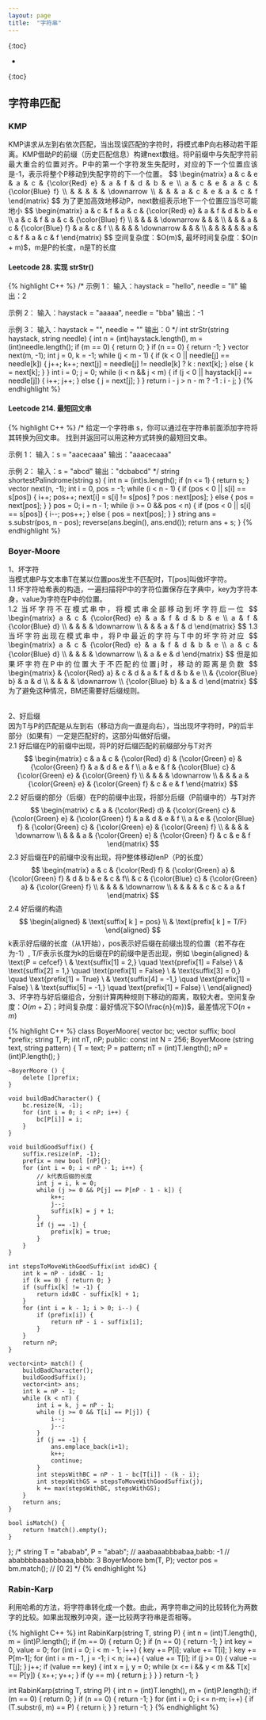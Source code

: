 ```yaml
---
layout: page
title:  "字符串"
---
```

<script type="text/x-mathjax-config">
MathJax.Hub.Config({
  tex2jax: {
    inlineMath: [['$','$'], ['\\(','\\)']],
    processEscapes: true
  }
});
</script>
<script src="https://cdnjs.cloudflare.com/ajax/libs/mathjax/2.7.0/MathJax.js?config=TeX-AMS-MML_HTMLorMML" type="text/javascript"></script>


{:toc}

* 
{:toc}



<style>
table {
  border-collapse: collapse;
  border: 1px solid black;
  margin: 0 auto;
} 

th,td {
  border: 1px solid black;
  text-align: center;
  padding: 20px;
}

table.a {
  table-layout: auto;
  width: 180px;  
}

table.b {
  table-layout: fixed;
  width: 600px;  
}

table.c {
  table-layout: auto;
  width: 100%;  
}

table.d {
  table-layout: fixed;
  width: 100%;  
}
</style>


## 字符串匹配
### KMP
<p align="justify">
KMP讲求从左到右依次匹配，当出现误匹配的字符时，将模式串P向右移动若干距离。KMP借助P的前缀（历史匹配信息）构建next数组。将P前缀中与失配字符前最大重合的位置对齐。P中的第一个字符发生失配时，对应的下一个位置应该是-1，表示将整个P移动到失配字符的下一个位置。
$$
\begin{matrix}
a & c & e & a & c & {\color{Red} e} & a & f & d & b & e \\
a & c & e & a & c & {\color{Blue} f} \\
& & & & & \downarrow \\
& & & a & c & e & a & c & f
\end{matrix}
$$
为了更加高效地移动P，next数组表示地下一个位置应当尽可能地小
$$
\begin{matrix}
a & c & f & a & c & {\color{Red} e} & a & f & d & b & e \\
a & c & f & a & c & {\color{Blue} f} \\
& & & & \downarrow & & & \\
& & & a & c & {\color{Blue} f} & a & c & f \\
& & & & \downarrow & & & \\
& & & & & & a & c & f & a & c & f
\end{matrix}
$$
空间复杂度：$O(m)$, 最坏时间复杂度：$O(n + m)$，m是P的长度，n是T的长度
</p>

#### Leetcode 28. 实现 strStr()
{% highlight C++ %}
/*
示例 1：
输入：haystack = "hello", needle = "ll"
输出：2

示例 2：
输入：haystack = "aaaaa", needle = "bba"
输出：-1

示例 3：
输入：haystack = "", needle = ""
输出：0
*/
int strStr(string haystack, string needle) {
    int n = (int)haystack.length(), m = (int)needle.length();
    if (m == 0) { return 0; }
    if (n == 0) { return -1; }
    vector<int> next(m, -1);
    int j = 0, k = -1;
    while (j < m - 1) {
        if (k < 0 || needle[j] == needle[k]) {
            j++;
            k++;
            next[j] = needle[j] != needle[k] ? k : next[k];
        }
        else { k = next[k]; }
    }
    int i = 0;
    j = 0;
    while (i < n && j < m) {
        if (j < 0 || haystack[i] == needle[j]) {
            i++;
            j++;
        }
        else { j = next[j]; }
    }
    return i - j > n - m ? -1 : i - j;
}
{% endhighlight %}

#### Leetcode 214. 最短回文串
{% highlight C++ %}
/*
给定一个字符串 s，你可以通过在字符串前面添加字符将其转换为回文串。
找到并返回可以用这种方式转换的最短回文串。

示例 1：
输入：s = "aacecaaa"
输出："aaacecaaa"

示例 2：
输入：s = "abcd"
输出："dcbabcd"
*/
string shortestPalindrome(string s) {
    int n = (int)s.length();
    if (n <= 1) { return s; }
    vector<int> next(n, -1);
    int i = 0, pos = -1;
    while (i < n - 1) {
        if (pos < 0 || s[i] == s[pos]) {
            i++;
            pos++;
            next[i] = s[i] != s[pos] ? pos : next[pos];
        }
        else { pos = next[pos]; }
    }
    pos = 0;
    i = n - 1;
    while (i >= 0 && pos < n) {
        if (pos < 0 || s[i] == s[pos]) {
            i--;
            pos++;
        }
        else { pos = next[pos]; }
    }
    string ans = s.substr(pos, n - pos);
    reverse(ans.begin(), ans.end());
    return ans + s;
}
{% endhighlight %}

### Boyer-Moore
<p align="justify">
1、坏字符<br>
当模式串P与文本串T在某以位置pos发生不匹配时，T[pos]叫做坏字符。<br>
1.1 坏字符哈希表的构造，一遍扫描将P中的字符位置保存在字典中，key为字符本身，value为字符在P中的位置。<br>
1.2 当坏字符不在模式串中，将模式串全部移动到坏字符后一位
$$
\begin{matrix}
a & c & {\color{Red} e} & a & f & d & b & e \\
a & f & {\color{Blue} d} \\
& & & & \downarrow \\
& & & a & f & d
\end{matrix}
$$
1.3 当坏字符出现在模式串中，将P中最近的字符与T中的坏字符对应
$$
\begin{matrix}
a & c & {\color{Red} e} & a & f & d & b & e \\
a & c & {\color{Blue} d} \\
& & & & \downarrow \\
& a & e & d
\end{matrix}
$$
但是如果坏字符在P中的位置大于不匹配的位置j时，移动的距离是负数
$$
\begin{matrix}
& {\color{Red} a} & c & d & a & f & d & b & e \\
& {\color{Blue} b} & a & d \\
& & & & \downarrow \\
{\color{Blue} b} & a & d
\end{matrix}
$$
为了避免这种情况，BM还需要好后缀规则。<br><br>

2、好后缀<br>
因为T与P的匹配是从左到右（移动方向一直是向右），当出现坏字符时，P的后半部分（如果有）一定是匹配好的，这部分叫做好后缀。<br>
2.1 好后缀在P的前缀中出现，将P的好后缀匹配的前缀部分与T对齐<br>
$$
\begin{matrix}
c & a & c & {\color{Red} d} & {\color{Green} e} & {\color{Green} f} & a & d & e & f \\
a & e & f & {\color{Blue} c} & {\color{Green} e} & {\color{Green} f} \\
& & & & \downarrow \\
& & & a & {\color{Green} e} & {\color{Green} f} & c & e & f
\end{matrix}
$$
2.2 好后缀的部分（后缀）在P的前缀中出现，将部分后缀（P前缀中的）与T对齐
$$
\begin{matrix}
c & a & {\color{Red} d} & {\color{Green} c} & {\color{Green} e} & {\color{Green} f} & a & d & e & f \\
a & e & {\color{Blue} f} & {\color{Green} c} & {\color{Green} e} & {\color{Green} f} \\
& & & & \downarrow \\
& & & a & {\color{Green} e} & {\color{Green} f} & c & e & f
\end{matrix}
$$
2.3 好后缀在P的前缀中没有出现，将P整体移动lenP（P的长度）
$$
\begin{matrix}
a & c & {\color{Red} f} & {\color{Green} a} & {\color{Green} f} & d & b & e & c & f\\
& c & {\color{Blue} c} & {\color{Green} a} & {\color{Green} f} \\
& & & & \downarrow \\
& & & & & c & c & a & f
\end{matrix}
$$
2.4 好后缀的构造
$$
\begin{aligned}
& \text{suffix[ k ] = pos} \\
& \text{prefix[ k ] = T/F}
\end{aligned}
$$
k表示好后缀的长度（从1开始），pos表示好后缀在前缀出现的位置（若不存在为-1）, T/F表示长度为k的后缀在P的前缀中是否出现，例如
\begin{aligned}
& \text{P = cefcef} \\
& \text{suffix[1] = 2,} \quad \text{prefix[1] = False} \\
& \text{suffix[2] = 1,} \quad \text{prefix[1] = False} \\
& \text{suffix[3] = 0,} \quad \text{prefix[1] = True} \\
& \text{suffix[4] = -1,} \quad \text{prefix[1] = False} \\
& \text{suffix[5] = -1,} \quad \text{prefix[1] = False} \\
\end{aligned}
3、坏字符与好后缀组合，分别计算两种规则下移动的距离，取较大者。空间复杂度：$O(m + \Sigma)$；时间复杂度：最好情况下$O(\frac{n}{m})$，最差情况下$O(n+m)$
</p>
{% highlight C++ %}
class BoyerMoore{
    vector<int> bc;
    vector<int> suffix;
    bool *prefix;
    string T, P;
    int nT, nP;
public:
    const int N = 256;
    BoyerMoore (string text, string pattern) {
        T = text;
        P = pattern;
        nT = (int)T.length();
        nP = (int)P.length();
    }
    
    ~BoyerMoore () {
        delete []prefix;
    }
    
    void buildBadCharacter() {
        bc.resize(N, -1);
        for (int i = 0; i < nP; i++) {
            bc[P[i]] = i;
        }
    }
    
    void buildGoodSuffix() {
        suffix.resize(nP, -1);
        prefix = new bool [nP]{};
        for (int i = 0; i < nP - 1; i++) {
            // k代表后缀的长度
            int j = i, k = 0;
            while (j >= 0 && P[j] == P[nP - 1 - k]) {
                k++;
                j--;
                suffix[k] = j + 1;
            }
            if (j == -1) {
                prefix[k] = true;
            }
        }
    }
    
    int stepsToMoveWithGoodSuffix(int idxBC) {
        int k = nP - idxBC - 1;
        if (k == 0) { return 0; }
        if (suffix[k] != -1) {
            return idxBC - suffix[k] + 1;
        }
        for (int i = k - 1; i > 0; i--) {
            if (prefix[i]) {
                return nP - i - suffix[i];
            }
        }
        return nP;
    }
    
    vector<int> match() {
        buildBadCharacter();
        buildGoodSuffix();
        vector<int> ans;
        int k = nP - 1;
        while (k < nT) {
            int i = k, j = nP - 1;
            while (j >= 0 && T[i] == P[j]) {
                i--;
                j--;
            }
            if (j == -1) {
                ans.emplace_back(i+1);
                k++;
                continue;
            }
            int stepsWithBC = nP - 1 - bc[T[i]] - (k - i);
            int stepsWithGS = stepsToMoveWithGoodSuffix(j);
            k += max(stepsWithBC, stepsWithGS);
        }
        return ans;
    }
    
    bool isMatch() {
        return !match().empty();
    }
};
/*
string T = "ababab", P = "abab";
// aaabaaabbbabaa,babb: -1
// ababbbbaaabbbaaa,bbbb: 3
BoyerMoore bm(T, P);
vector<int> pos = bm.match();  // [0 2]
*/
{% endhighlight %}

### Rabin-Karp
<p align="justify">
利用哈希的方法，将字符串转化成一个数。由此，两字符串之间的比较转化为两数字的比较。如果出现散列冲突，逐一比较两字符串是否相等。
</p>
{% highlight C++ %}
int RabinKarp(string T, string P) {
    int n = (int)T.length(), m = (int)P.length();
    if (m == 0) { return 0; }
    if (n == 0) { return -1; }
    int key = 0, value = 0;
    for (int i = 0; i < m - 1; i++) {
        key += P[i];
        value += T[i];
    }
    key += P[m-1];
    for (int i = m - 1, j = -1; i < n; i++) {
        value += T[i];
        if (j >= 0) { value -= T[j]; }
        j++;
        if (value == key) {
            int x = j, y = 0;
            while (x <= i && y < m && T[x] == P[y]) {
                x++;
                y++;
            }
            if (y == m) { return j; }
        }
    }
    return -1;
}

int RabinKarp(string T, string P) {
    int n = (int)T.length(), m = (int)P.length();
    if (m == 0) { return 0; }
    if (n == 0) { return -1; }
    for (int i = 0; i <= n-m; i++) {
        if (T.substr(i, m) == P) {
            return i;
        }
    }
    return -1;
}
{% endhighlight %}